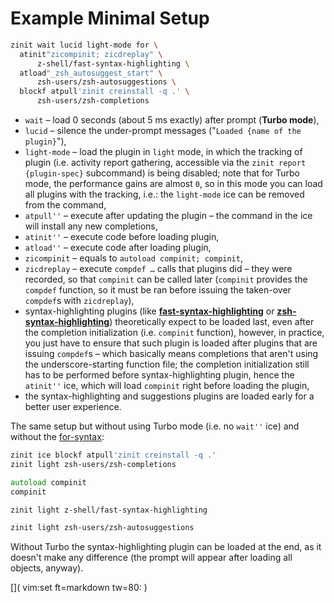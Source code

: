 # Example Minimal Setup

```zsh
zinit wait lucid light-mode for \
  atinit"zicompinit; zicdreplay" \
      z-shell/fast-syntax-highlighting \
  atload"_zsh_autosuggest_start" \
      zsh-users/zsh-autosuggestions \
  blockf atpull'zinit creinstall -q .' \
      zsh-users/zsh-completions
```

- `wait` – load 0 seconds (about 5 ms exactly) after prompt (**Turbo mode**),
- `lucid` – silence the under-prompt messages ("`Loaded {name of the plugin}`"),
- `light-mode` – load the plugin in `light` mode, in which the tracking of
   plugin (i.e. activity report gathering, accessible via the `zinit report
   {plugin-spec}` subcommand) is being disabled; note that for Turbo mode, the
   performance gains are almost `0`, so in this mode you can load all plugins
   with the tracking, i.e.: the `light-mode` ice can be removed from the
   command,
- `atpull''` – execute after updating the plugin – the command in the ice will
   install any new completions,
- `atinit''` – execute code before loading plugin,
- `atload''` – execute code after loading plugin,
- `zicompinit` – equals to `autoload compinit; compinit`,
- `zicdreplay` – execute `compdef …` calls that plugins did – they were
   recorded, so that `compinit` can be called later (`compinit` provides the
   `compdef` function, so it must be ran before issuing the taken-over
   `compdef`s with `zicdreplay`),
- syntax-highlighting plugins (like
   [**fast-syntax-highlighting**](https://github.com/z-shell/fast-syntax-highlighting)
   or
   [**zsh-syntax-highlighting**](https://github.com/zsh-users/zsh-syntax-highlighting))
   theoretically expect to be loaded last, even after the completion
   initialization (i.e.  `compinit` function), however, in practice, you just
   have to ensure that such plugin is loaded after plugins that are issuing
   `compdef`s – which basically means completions that aren't using the
   underscore-starting function file; the completion initialization still has to
   be performed before syntax-highlighting plugin, hence the `atinit''` ice,
   which will load `compinit` right before loading the plugin,
- the syntax-highlighting and suggestions plugins are loaded early for a better
   user experience.

The same setup but without using Turbo mode (i.e. no `wait''` ice) and without
the [for-syntax](https://z-shell.github.io/zinit/wiki/For-Syntax/):

```zsh
zinit ice blockf atpull'zinit creinstall -q .'
zinit light zsh-users/zsh-completions

autoload compinit
compinit

zinit light z-shell/fast-syntax-highlighting

zinit light zsh-users/zsh-autosuggestions
```

Without Turbo the syntax-highlighting plugin can be loaded at the end, as it
doesn't make any difference (the prompt will appear after loading all objects,
anyway).

[]( vim:set ft=markdown tw=80: )
